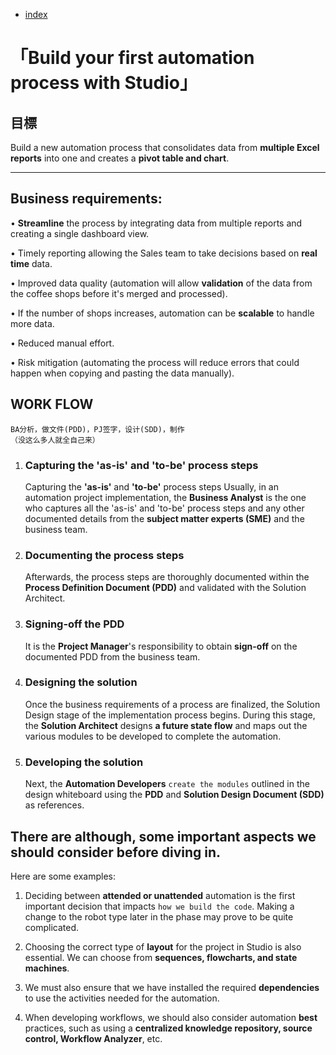 * [index](/index.html)

# 「Build your first automation process with Studio」

## 目標
 Build a new automation process that consolidates data from **multiple Excel reports** into one and creates a **pivot table and chart**.

---

## Business requirements:

•
**Streamline** the process by integrating data from multiple reports and creating a single dashboard view.

•
Timely reporting allowing the Sales team to take decisions based on **real time** data.

•
Improved data quality (automation will allow **validation** of the data from the coffee shops before it's merged and processed).

•
If the number of shops increases, automation can be **scalable** to handle more data.

•
Reduced manual effort.

•
Risk mitigation (automating the process will reduce errors that could happen when copying and pasting the data manually).


## WORK FLOW

~~~
BA分析，做文件(PDD)，PJ签字，设计(SDD)，制作
（没这么多人就全自己来）
~~~
1. ### Capturing the 'as-is' and 'to-be' process steps
    Capturing the **'as-is'** and **'to-be'** process steps
Usually, in an automation project implementation, the **Business Analyst** is the one who captures all the 'as-is' and 'to-be' process steps and any other documented details from the **subject matter experts (SME)** and the business team.

2. ### Documenting the process steps
   Afterwards, the process steps are thoroughly documented within the **Process Definition Document (PDD)** and validated with the Solution Architect. 

3. ### Signing-off the PDD
    It is the **Project Manager**'s responsibility to obtain **sign-off** on the documented PDD from the business team.

4. ### Designing the solution

   Once the business requirements of a process are finalized, the Solution Design stage of the implementation process begins. During this stage, the **Solution Architect** designs **a future state flow** and maps out the various modules to be developed to complete the automation.

5. ### Developing the solution

   Next, the **Automation Developers** `create the modules` outlined in the design whiteboard using the **PDD** and **Solution Design Document (SDD)** as references.



## There are although, some **important aspects** we should consider before diving in.

Here are some examples:
1. Deciding between **attended or unattended** automation is the first important decision that impacts `how we build the code`.
Making a change to the robot type later in the phase may prove to be quite complicated.

2. Choosing the correct type of **layout** for the project in Studio is also essential. We can choose from **sequences, flowcharts, and state machines**.

3.  We must also ensure that we have installed the required **dependencies** to use the activities needed for the automation. 

4.   When developing workflows, we should also consider automation **best** practices, such as using a **centralized knowledge repository, source control, Workflow Analyzer**, etc.